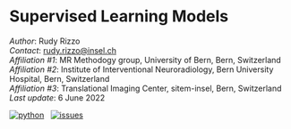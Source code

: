 # Supervised Learning Models

*Author*: Rudy Rizzo \
*Contact*: rudy.rizzo@insel.ch \
*Affiliation #1*: MR Methodogy group, University of Bern, Bern, Switzerland \
*Affiliation #2*: Institute of Interventional Neuroradiology, Bern University Hospital, Bern, Switzerland \
*Affiliation #3*: Translational Imaging Center, sitem-insel, Bern, Switzerland \
*Last update*: 6 June 2022

<!-- buttons -->
<p align="left">
    <a href="https://www.python.org/">
        <img src="https://img.shields.io/badge/python-v3-brightgreen.svg"
            alt="python"></a> &nbsp;
    <a href="https://github.com/nicoloceneda/Python-edu/graphs/commit-activity">
        <img src="https://img.shields.io/badge/Maintained%3F-yes-brightgreen.svg"
            alt="issues"></a> &nbsp;
</p>
